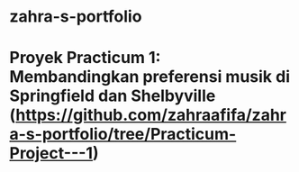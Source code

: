 # zahra-s-portfolio

# Proyek Practicum 1: Membandingkan preferensi musik di Springfield dan Shelbyville (https://github.com/zahraafifa/zahra-s-portfolio/tree/Practicum-Project---1)

